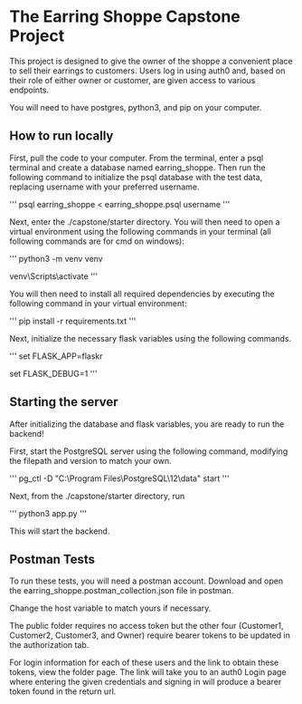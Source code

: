 # The Earring Shoppe Capstone Project

This project is designed to give the owner of the shoppe a convenient place to sell their earrings to customers. Users log in using auth0 and, based on their role of either owner or customer, are given access to various endpoints.

You will need to have postgres, python3, and pip on your computer.

## How to run locally

First, pull the code to your computer. From the terminal, enter a psql terminal and create a database named earring_shoppe. Then run the following command to initialize the psql database with the test data, replacing username with your preferred username.

'''
psql earring_shoppe < earring_shoppe.psql username
'''




Next, enter the ./capstone/starter directory. You will then need to open a virtual environment using the following commands in your terminal (all following commands are for cmd on windows):

'''
python3 -m venv venv

venv\Scripts\activate
'''

You will then need to install all required dependencies by executing the following command in your virtual environment:

'''
pip install -r requirements.txt
'''



Next, initialize the necessary flask variables using the following commands.

'''
set FLASK_APP=flaskr

set FLASK_DEBUG=1
'''


## Starting the server

After initializing the database and flask variables, you are ready to run the backend!

First, start the PostgreSQL server using the following command, modifying the filepath and version to match your own.

'''
pg_ctl -D "C:\Program Files\PostgreSQL\12\data" start
'''


Next, from the ./capstone/starter directory, run

'''
python3 app.py
'''

This will start the backend.


## Postman Tests

To run these tests, you will need a postman account. Download and open the earring_shoppe.postman_collection.json file in postman.

Change the host variable to match yours if necessary.

The public folder requires no access token but the other four (Customer1, Customer2, Customer3, and Owner) require bearer tokens to be updated in the authorization tab.

For login information for each of these users and the link to obtain these tokens, view the folder page. The link will take you to an auth0 Login page where entering the given credentials and signing in will produce a bearer token found in the return url.

